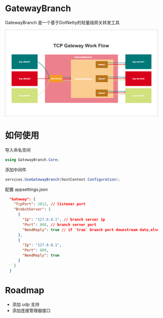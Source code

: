 # GatewayBranch

GatewayBranch 是一个基于DotNetty的轻量级网关转发工具

![workflow](./imgs/workflow.png)

# 如何使用

导入命名空间

```c#
using GatewayBranch.Core;
```

添加中间件
```c#
services.UseGatewayBranch(hostContext.Configuration);
```

配置 appsettings.json
``` json
  "Gateway": {
    "TcpPort": 2012, // listener port
    "BrabchServer": [
      {
        "Ip": "127.0.0.1", // branch server ip
        "Port": 808, // branch server port
        "NeedReply": true // if `true` branch port downstream data,else do nothing
      },
      {
        "Ip": "127.0.0.1",
        "Port": 809,
        "NeedReply": true
      }
    ]
  }
```

# Roadmap

- 添加 udp 支持
- 添加连接管理器接口